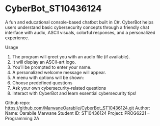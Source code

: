 # CyberBot_ST10436124
A fun and educational console-based chatbot built in C#. CyberBot helps users understand basic cybersecurity concepts through a friendly chat interface with audio, ASCII visuals, colorful responses, and a personalized experience.

Usage
1. The program will greet you with an audio file (if available).
2. It will display an ASCII-art logo.
3. You’ll be prompted to enter your name.
4. A personalized welcome message will appear.
5. A menu with options will be shown:
6. Choose predefined questions
7. Ask your own cybersecurity-related questions
8. Interact with CyberBot and learn essential cybersecurity tips!

Github repo: https://github.com/MarwaneOarabile/CyberBot_ST10436124.git
Author:
Name: Oarabile Marwane
Student ID: ST10436124
Project: PROG6221 – Programming 2A
